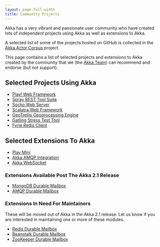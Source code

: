 ```yaml
---
layout: page-full-width
title: Community Projects
---
```


Akka has a very vibrant and passionate user community who have created lots of independent projects using Akka as well as extensions to Akka.

A selected list of some of the projects hosted on GitHub is collected in the [Akka Actor Corpus](http://actor-applications.cs.illinois.edu/akka.html) project.

This page contains a list of selected projects and extensions to Akka created by the community that we (the [Akka Team](http://akka.io/team)) can recommend and endorse (but not support).

## Selected Projects Using Akka

* [Play! Web Framework](http://www.playframework.org/)
* [Spray REST Tool Suite](http://spray.cc)
* [Socko Web Server](http://sockoweb.org/)
* [Scalatra Web Framework](http://www.scalatra.org/)
* [GeoTrellis Geoprocessing Engine](http://www.azavea.com/products/geotrellis/)
* [Gatling Stress Test Tool](http://gatling-tool.org/)
* [Fyrie Redis Client](https://github.com/derekjw/fyrie-redis)

## Selected Extensions To Akka

* [Play Mini](https://github.com/typesafehub/play2-mini)
* [Akka AMQP Integration](https://github.com/momania/akka-amqp)
* [Akka WebSocket](https://github.com/mojolly/backchat-websocket)

### Extensions Available Post The Akka 2.1 Release

* [MongoDB Durable Mailbox](https://github.com/akka/akka/tree/master/akka-durable-mailboxes/akka-mongo-mailbox)
* [AMQP Durable Mailbox](https://github.com/akka/akka/pull/272)

### Extensions In Need For Maintainers

These will be moved out of Akka in the Akka 2.1 release. Let us know if you are interested in maintaining one or more of these modules.

* [Redis Durable Mailbox](https://github.com/akka/akka/tree/master/akka-durable-mailboxes/akka-redis-mailbox)
* [Beanstalk Durable Mailbox](https://github.com/akka/akka/tree/master/akka-durable-mailboxes/akka-beanstalk-mailbox)
* [ZooKeeper Durable Mailbox](https://github.com/akka/akka/tree/master/akka-durable-mailboxes/akka-zookeeper-mailbox)


